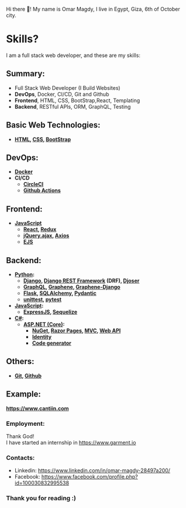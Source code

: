
Hi there 👋! My name is Omar Magdy, I live in Egypt, 
Giza, 6th of October city. 




# Skills?
I am a full stack web developer, and these are my skills:


## Summary:

- Full Stack Web Developer (I Build Websites)
- **DevOps**, Docker, CI/CD, Git and Github
- **Frontend**, HTML, CSS, BootStrap,React, Templating
- **Backend**, RESTful APIs, ORM, GraphQL, Testing

<b>


## Basic Web Technologies:
- [HTML](https://www.w3schools.com/html/),
	[CSS](https://www.w3schools.com/css/default.asp),
	[BootStrap](https://getbootstrap.com/)


## DevOps:
- [Docker](https://www.docker.com/)
- CI/CD
	- [CircleCI](https://circleci.com/)
	- [Github Actions](https://docs.github.com/en/actions)






## Frontend:
- [JavaScript](https://www.w3schools.com/js/)
	- [React](https://reactjs.org/), [Redux](https://redux.js.org/)
	- [jQuery.ajax](https://api.jquery.com/jquery.ajax/), 
		[Axios](https://axios-http.com/)
	- [EJS](https://ejs.co/)





## Backend:
- [Python](https://www.w3schools.com/python/):
	- [Django](https://docs.djangoproject.com), 
		[Django REST Framework](https://www.django-rest-framework.org/) (DRF), 
		[Djoser](https://djoser.readthedocs.io)
	- [GraphQL](https://graphql.org/), 
		[Graphene](https://graphene-python.org/), 
		[Graphene-Django](https://docs.graphene-python.org/projects/django)
	- [Flask](https://flask.palletsprojects.com), 
		[SQLAlchemy](https://www.sqlalchemy.org/), 
		[Pydantic](https://pydantic-docs.helpmanual.io/)
	- [unittest](https://docs.python.org/3/library/unittest.html), 
		[pytest](https://pypi.org/project/pytest/)
- [JavaScript](https://www.w3schools.com/js/):
	- [ExpressJS](https://expressjs.com/), 
		[Sequelize](https://sequelize.org/)
- [C#](https://www.w3schools.com/cs/):
	- [ASP.NET (Core)](https://docs.microsoft.com/en-us/aspnet/core/introduction-to-aspnet-core):
		- [NuGet](https://www.nuget.org/), 
			[Razor Pages](https://docs.microsoft.com/en-us/aspnet/core/tutorials/razor-pages), 
			[MVC](https://docs.microsoft.com/en-us/aspnet/core/tutorials/first-mvc-app/start-mvc), 
			[Web API](https://docs.microsoft.com/en-us/aspnet/core/tutorials/first-web-api)
		- [Identity](https://docs.microsoft.com/en-us/aspnet/core/security/authentication/identity)
		- [Code generator](https://docs.microsoft.com/en-us/aspnet/core/fundamentals/tools/dotnet-aspnet-codegenerator)






## Others:
- [Git](https://git-scm.com/), [Github](https://github.com/)

















</b>



## Example:
**https://www.cantiin.com**


### Employment:
Thank God!  
I have started an internship in https://www.garment.io 





<!--
### What Am I Doing Now?
I am 
🌱
-->


### Contacts:
- Linkedin: https://www.linkedin.com/in/omar-magdy-28497a200/
- Facebook: https://www.facebook.com/profile.php?id=100030832995538


### Thank you for reading :)

<!--
**OmarThinks/OmarThinks** is a ✨ _special_ ✨ repository because its `README.md` (this file) appears on your GitHub profile.

Here are some ideas to get you started:

- 🔭 I’m currently working on ...
- 🌱 I’m currently learning ...
- 👯 I’m looking to collaborate on ...
- 🤔 I’m looking for help with ...
- 💬 Ask me about ...
- 📫 How to reach me: ...
- ⚡ Fun fact: ...
-->
